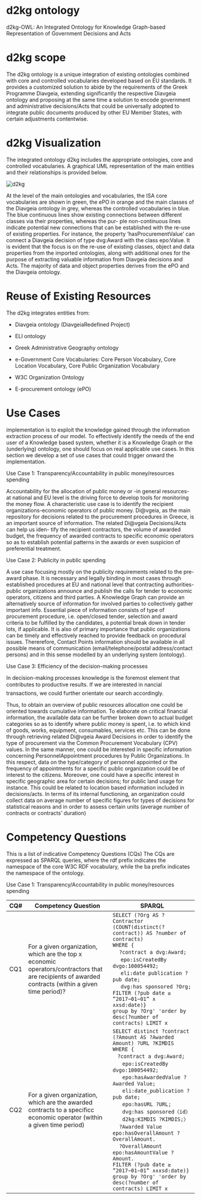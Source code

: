 # d2kg ontology
d2kg-OWL: An Integrated Ontology for Knowledge Graph-based Representation of Government Decisions and Acts

# d2kg scope
The d2kg ontology is a unique integration of existing ontologies combined with core and controlled vocabularies developed based on EU standards. It provides a customized solution to abide by the requirements of the Greek Programme Diavgeia, extending significantly the respective Diavgeia ontology and proposing
at the same time a solution to encode government and administrative decisions/Acts that could be universally adopted to integrate public documents produced by other EU Member States, with certain adjustments contentwise.


# d2kg Visualization
The integrated ontology d2kg includes the appropriate ontologies, core and controlled vocabularies. A
 graphical UML representation of the main entities and their relationships is provided below.

![d2kg](https://user-images.githubusercontent.com/62211813/173181649-a65b2553-4c3d-4c1f-9d27-520edd325057.png)

At the level of the main ontologies and vocabularies, the ISA core vocabularies are shown in green, the ePO in
orange and the main classes of the Diavgeia ontology in grey, whereas the controlled vocabularies in blue. The
blue continuous lines show existing connections between different classes via their properties, whereas the pur-
ple non-continuous lines indicate potential new connections that can be established with the re-use of existing
properties. For instance, the property ’hasProcurementValue’ can connect a Diavgeia decision of type dvg:Award
with the class epo:Value. It is evident that the focus is on the re-use of existing classes, object and data properties
from the imported ontologies, along with additional ones for the purpose of extracting valuable information from
Diavgeia decisions and Acts. The majority of data and object properties derives from the ePO and the Diavgeia
ontology.

# Reuse of Existing Resources

The d2kg integrates entities from:

- Diavgeia ontology (DiavgeiaRedefined Project)

- ELI ontology

- Greek Administrative Geography ontology

- e-Government Core Vocabularies: Core Person Vocabulary,  Core Location Vocabulary, Core Public Organization Vocabulary

- W3C Organization Ontology

- E-procurement ontology (ePO)

# Use Cases

implementation is to exploit the knowledge gained through the information extraction process of our model. To effectively identify the needs of the end user of a Knowledge based system, whether it is a Knowledge Graph or the (underlying) ontology, one should focus on real applicable use cases. In this section we develop a set of use cases that could trigger onward the implementation.

Use Case 1: Transparency/Accountability in public money/resources spending

Accountability for the allocation of public money or -in general resources- at national and EU level is the driving force to develop tools for monitoring the money flow. A characteristic use case is to identify the recipient organizations-economic operators of public money. Di@vgeia, as the main repository for decisions related to the procurement procedures in Greece, is an important source of information. The related Di@vgeia Decisions/Acts can help us iden-
tify the recipient contractors, the volume of awarded budget, the frequency of awarded contracts to specific economic operators so as to establish potential patterns in the awards or even suspicion of preferential treatment.

Use Case 2: Publicity in public spending

A use case focusing mostly on the publicity requirements related to the pre-award phase. It is necessary and legally binding in most cases through established procedures at EU and national level that contracting authorities-public organizations announce and publish the calls for tender to economic operators, citizens and third parties. A Knowledge Graph can provide an alternatively source of information for involved parties to collectively gather important info. 
Essential piece of information consists of type of procurement procedure, i.e. open/closed tender, selection and award criteria to be fulfilled by the candidates, a potential break down in tender lots, if applicable. It is also of primary importance that public organizations can be timely and effectively reached to provide feedback on procedural issues. Thererefore, Contact Points information should be available in all possible means of communication (email/telephone/postal address/contact persons) and in this sense modelled by an underlying system (ontology).

Use Case 3: Efficiency of the decision-making processes 

In decision-making processes knowledge is the foremost element that contributes to productive results. If we are interested in nancial transactions, we could further orientate our search accordingly.

Thus, to obtain an overview of public resources allocation one could be oriented towards cumulative information. To elaborate on critical financial information, the available data can be further broken down to actual budget categories so as to identify where public money is spent, i.e. to which kind of goods, works, equipment, consumables, services etc. This can be done through retrieving related Di@vgeia Award Decisions in order to identify the type of
procurement via the Common Procurement Vocabulary (CPV) values.
In the same manner, one could be interested in specific information concerning PersonnelAppointment procedures by Public Organizations. In this respect, data on the type/category of personnel appointed or the frequency of appointments for a specific public organization could be of interest to the citizens.
Moreover, one could have a specific interest in specific geographic area for certain decisions; for public land usage for instance. This could be related to location based information included in decisions/acts.
In terms of its internal functioning, an organization could collect data on average number of specific figures for types of decisions for statistical reasons and in order to assess certain units (average number of contracts or contracts’ duration)

# Competency Questions

This is a list of indicative Competency Questions (CQs) The CQs are expressed as SPARQL queries, where the rdf prefix indicates the namespace of the core W3C RDF vocabulary, while the ba prefix indicates the namespace of the ontology.

Use Case 1: Transparency/Accountability in public money/resources spending


CQ#| Competency Question |      SPARQL
---| ------------------- | ----------------------
CQ1| For a given organization, which are the top x economic operators/contractors that are recipients of awarded contracts (within a given time period)?|`SELECT (?Org AS ?Contractor (COUNT(distinct(?contract)) AS ?number of contracts)`<br/>`WHERE {`<br/>&nbsp;&nbsp;&nbsp;&nbsp;`?contract a dvg:Award;`<br/>&nbsp;&nbsp;&nbsp;&nbsp;&nbsp;`epo:isCreatedBy dvgo:100054492;`<br/>&nbsp;&nbsp;&nbsp;&nbsp;&nbsp;`eli:date publication ?pub date;`<br/>&nbsp;&nbsp;&nbsp;&nbsp;&nbsp;`dvg:has sponsored ?Org;`<br/>`FILTER (?pub date ≥ ”2017−01−01” ∧ ∧xsd:date)}`<br/>`group by ?Org' 'order by desc(?number of contracts) LIMIT x`
CQ2 |For a given organization, which are the awarded contracts to a specificc economic operator (within a given time period)|`SELECT distinct ?contract (?Amount AS ?Awarded Amount) ?URL ?KIMDIS`<br/>`WHERE {`<br/>&nbsp;&nbsp;&nbsp;`?contract a dvg:Award;`<br/>&nbsp;&nbsp;&nbsp;&nbsp;&nbsp;&nbsp;`epo:isCreatedBy dvgo:100054492;`<br/>&nbsp;&nbsp;&nbsp;&nbsp;&nbsp;&nbsp;`epo:hasAwardedValue ?Awarded Value;`<br/>&nbsp;&nbsp;&nbsp;&nbsp;&nbsp;&nbsp;`eli:date_publication ?pub date;`<br/>&nbsp;&nbsp;&nbsp;&nbsp;&nbsp;&nbsp;`epo:hasURL ?URL;`<br/>&nbsp;&nbsp;&nbsp;&nbsp;&nbsp;&nbsp;`dvg:has sponsored〈id〉`<br/>&nbsp;&nbsp;&nbsp;&nbsp;&nbsp;&nbsp;`d2kg:KIMDIS ?KIMDIS;〉`<br/>&nbsp;&nbsp;&nbsp;&nbsp;`?Awarded Value epo:hasOverallAmount ?OverallAmount.`<br/>&nbsp;&nbsp;&nbsp;&nbsp;`?OverallAmount epo:hasAmountValue ?Amount.`<br/>`FILTER (?pub date ≥ ”2017−01−01” ∧∧xsd:date)}`<br/>`group by ?Org' 'order by desc(?number of contracts) LIMIT x`






